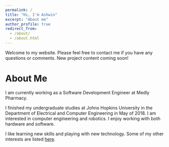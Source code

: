 ```yaml
---
permalink: /
title: "Hi, I'm Ashwin"
excerpt: "About me"
author_profile: true
redirect_from:
  - /about/
  - /about.html
---
```


<html>
  <head>
    <link href="https://fonts.googleapis.com/css?family=Roboto&display=swap" rel="stylesheet">
    <script type="text/javascript">
      var host = "theshwin.com";
      if ((host == window.location.host) && (window.location.protocol != "https:"))
        window.location.protocol = "https";
    </script>
  </head>
</html>

Welcome to my website. Please feel free to contact me if you have any questions or comments. New project content coming soon!

About Me
======
I am currently working as a Software Development Engineer at Medly Pharmacy.

I finished my undergraduate studies at Johns Hopkins University in the Department of Electrical and Computer Engineering in May of 2018. I am interested in computer engineering and robotics. I enjoy working with both hardware and software.

I like learning new skills and playing with new technology. Some of my other interests are listed [here](https://theshwin.com/fun_facts/).
